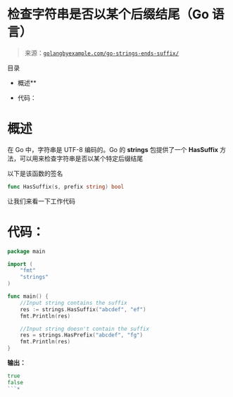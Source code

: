 <!--yml

分类：未分类

日期：2024-10-13 06:12:17

-->

# 检查字符串是否以某个后缀结尾（Go 语言）

> 来源：[`golangbyexample.com/go-strings-ends-suffix/`](https://golangbyexample.com/go-strings-ends-suffix/)

目录

+   概述**

+   代码：

# **概述**

在 Go 中，字符串是 UTF-8 编码的。Go 的 **strings** 包提供了一个 **HasSuffix** 方法，可以用来检查字符串是否以某个特定后缀结尾

以下是该函数的签名

```go
func HasSuffix(s, prefix string) bool
```

让我们来看一下工作代码

# **代码：**

```go
package main

import (
    "fmt"
    "strings"
)

func main() {
    //Input string contains the suffix
    res := strings.HasSuffix("abcdef", "ef")
    fmt.Println(res)

    //Input string doesn't contain the suffix
    res = strings.HasPrefix("abcdef", "fg")
    fmt.Println(res)
}
```

**输出：**

```go
true
false
```*
